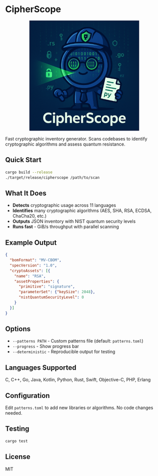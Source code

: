 # CipherScope

<div align="center">
  <img src="cipherscope.png" alt="CipherScope Logo" width="350" height="350">
</div>

Fast cryptographic inventory generator. Scans codebases to identify cryptographic algorithms and assess quantum resistance.

## Quick Start

```bash
cargo build --release
./target/release/cipherscope /path/to/scan
```

## What It Does

- **Detects** cryptographic usage across 11 languages
- **Identifies** many cryptographic algorithms (AES, SHA, RSA, ECDSA, ChaCha20, etc.)
- **Outputs** JSON inventory with NIST quantum security levels
- **Runs fast** - GiB/s throughput with parallel scanning

## Example Output

```json
{
  "bomFormat": "MV-CBOM",
  "specVersion": "1.0",
  "cryptoAssets": [{
    "name": "RSA",
    "assetProperties": {
      "primitive": "signature",
      "parameterSet": {"keySize": 2048},
      "nistQuantumSecurityLevel": 0
    }
  }]
}
```

## Options

- `--patterns PATH` - Custom patterns file (default: `patterns.toml`)
- `--progress` - Show progress bar
- `--deterministic` - Reproducible output for testing

## Languages Supported

C, C++, Go, Java, Kotlin, Python, Rust, Swift, Objective-C, PHP, Erlang

## Configuration

Edit `patterns.toml` to add new libraries or algorithms. No code changes needed.

## Testing

```bash
cargo test
```

## License

MIT